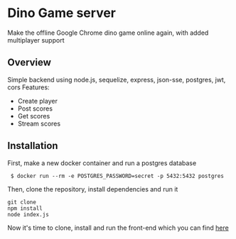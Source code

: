 # Dino Game server
Make the offline Google Chrome dino game online again, with added multiplayer support

## Overview
Simple backend using node.js, sequelize, express, json-sse, postgres, jwt, cors
Features:
* Create player
* Post scores
* Get scores
* Stream scores

## Installation

First, make a new docker container and run a postgres database
```
 $ docker run --rm -e POSTGRES_PASSWORD=secret -p 5432:5432 postgres
```
Then, clone the repository, install dependencies and run it
```
git clone
npm install
node index.js
```
Now it's time to clone, install and run the front-end which you can find [here](https://github.com/Pittvandewitt/dinogame-client/)
